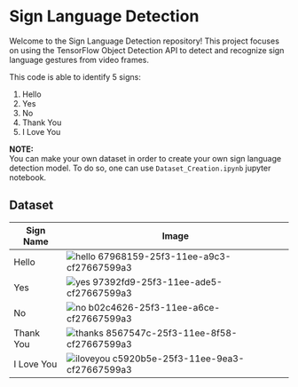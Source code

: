 # Sign Language Detection
 
Welcome to the Sign Language Detection repository! This project focuses on using the TensorFlow Object Detection API to detect and recognize sign language gestures from video frames.

This code is able to identify 5 signs:
1. Hello
2. Yes
3. No
4. Thank You
5. I Love You

**NOTE:** <br>
You can make your own dataset in order to create your own sign language detection model. To do so, one can use `Dataset_Creation.ipynb` jupyter notebook.

## Dataset

Sign Name  | Image
------------- | -------------
Hello  | ![hello 67968159-25f3-11ee-a9c3-cf27667599a3](https://github.com/HirparaAmit/Sign-Language-Detection/assets/57864056/9a5c47bc-6c7f-45d9-9ce8-402e55db3e42)
Yes  | ![yes 97392fd9-25f3-11ee-ade5-cf27667599a3](https://github.com/HirparaAmit/Sign-Language-Detection/assets/57864056/f87df554-b3da-40b1-9591-34acee0cfb6e)
No  | ![no b02c4626-25f3-11ee-a6ce-cf27667599a3](https://github.com/HirparaAmit/Sign-Language-Detection/assets/57864056/4b899199-256c-4e28-853b-460cb6c65c9e)
Thank You  | ![thanks 8567547c-25f3-11ee-8f58-cf27667599a3](https://github.com/HirparaAmit/Sign-Language-Detection/assets/57864056/7d3081bf-78c7-4774-b8fa-6878db20eddf)
I Love You  | ![iloveyou c5920b5e-25f3-11ee-9ea3-cf27667599a3](https://github.com/HirparaAmit/Sign-Language-Detection/assets/57864056/9d599dbe-3f32-4973-9f18-6718020b047b)
